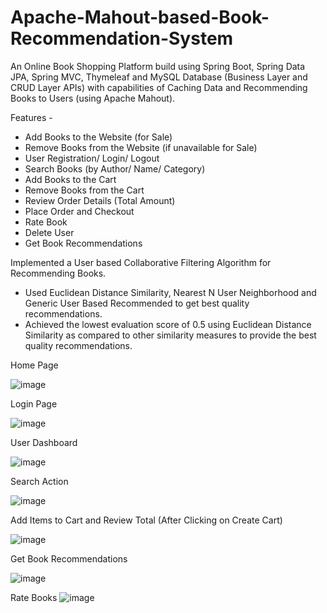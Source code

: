 # Apache-Mahout-based-Book-Recommendation-System

An Online Book Shopping Platform build using Spring Boot, Spring Data JPA, Spring MVC, Thymeleaf and MySQL Database (Business Layer and CRUD Layer APIs) with capabilities of Caching Data and Recommending Books to Users (using Apache Mahout).

Features -
- Add Books to the Website (for Sale)
- Remove Books from the Website (if unavailable for Sale)
- User Registration/ Login/ Logout
- Search Books (by Author/ Name/ Category)
- Add Books to the Cart
- Remove Books from the Cart
- Review Order Details (Total Amount)
- Place Order and Checkout
- Rate Book
- Delete User
- Get Book Recommendations

Implemented a User based Collaborative Filtering Algorithm for Recommending Books.
- Used Euclidean Distance Similarity, Nearest N User Neighborhood and Generic User Based Recommended to get best quality recommendations.
- Achieved the lowest evaluation score of 0.5 using Euclidean Distance Similarity as compared to other similarity measures to provide the best quality recommendations.

Home Page

![image](https://user-images.githubusercontent.com/22481474/131991300-31e2915c-63e1-42d2-9565-8f0b0b62ad52.png)

Login Page

![image](https://user-images.githubusercontent.com/22481474/131991709-79630fa2-0bff-45d6-a860-829ec11490c4.png)

User Dashboard

![image](https://user-images.githubusercontent.com/22481474/131991828-c7d19ee5-c5e7-4cca-a455-6a5c0862168f.png)

Search Action

![image](https://user-images.githubusercontent.com/22481474/131992082-1690d972-8ee0-4835-a71f-358a142809ef.png)

Add Items to Cart and Review Total (After Clicking on Create Cart) 

![image](https://user-images.githubusercontent.com/22481474/131992942-abb283da-b5de-424e-a43b-f91f95b9cc9c.png)

Get Book Recommendations

![image](https://user-images.githubusercontent.com/22481474/131993970-913923c4-fcc4-46fb-95a2-934c381597ae.png)

Rate Books
![image](https://user-images.githubusercontent.com/22481474/131994281-fd2d130d-6bb0-4e75-a777-3d0b806cd7c1.png)

